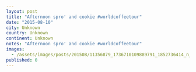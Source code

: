```yaml
---
layout: post
title: "Afternoon spro' and cookie #worldcoffeetour"
date: "2015-08-10"
city: Unknown
country: Unknown
continent: Unknown
notes: "Afternoon spro' and cookie #worldcoffeetour"
images:
  - /assets/images/posts/201508/11356879_1736710109889791_1852736414_n_17842153834001623.jpg
published: 0
---
```

